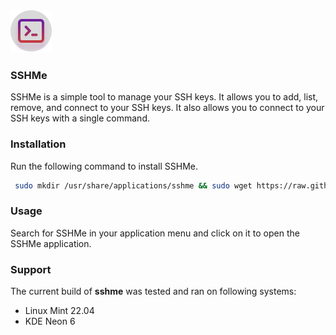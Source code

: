 <img src="https://raw.githubusercontent.com/akashpoudelnp/sshme/main/sshme-logo.png">

### SSHMe

SSHMe is a simple tool to manage your SSH keys. It allows you to add, list, remove, and connect to your SSH keys. It
also allows you to connect to your SSH keys with a single command.

### Installation

Run the following command to install SSHMe.

```bash
 sudo mkdir /usr/share/applications/sshme && sudo wget https://raw.githubusercontent.com/akashpoudelnp/sshme/main/sshme -O /usr/share/applications/sshme/sshme && sudo wget https://raw.githubusercontent.com/akashpoudelnp/sshme/main/sshme-logo.png -O /usr/share/applications/sshme/sshme-logo.png && sudo chmod +x /usr/share/applications/sshme/sshme && echo "[Desktop Entry] Name=SSHMe Comment=Manage your SSH keys Exec=/usr/share/applications/sshme/sshme Icon=/usr/share/applications/sshme/sshme-logo.png Terminal=false Type=Application Categories=Utility;Development;" | sudo tee /usr/share/applications/sshme.desktop
```

### Usage

Search for SSHMe in your application menu and click on it to open the SSHMe application.

### Support

The current build of **sshme** was tested and ran on following systems:

- Linux Mint 22.04
- KDE Neon 6


